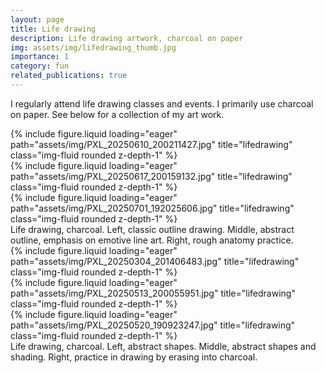 ```yaml
---
layout: page
title: Life drawing
description: Life drawing artwork, charcoal on paper
img: assets/img/lifedrawing_thumb.jpg
importance: 1
category: fun
related_publications: true
---
```


I regularly attend life drawing classes and events. I primarily use charcoal on paper. See below for a collection of my art work.

<div class="row">
    <div class="col-sm mt-3 mt-md-0">
        {% include figure.liquid loading="eager" path="assets/img/PXL_20250610_200211427.jpg" title="lifedrawing" class="img-fluid rounded z-depth-1" %}
    </div>
    <div class="col-sm mt-3 mt-md-0">
        {% include figure.liquid loading="eager" path="assets/img/PXL_20250617_200159132.jpg" title="lifedrawing" class="img-fluid rounded z-depth-1" %}
    </div>
    <div class="col-sm mt-3 mt-md-0">
        {% include figure.liquid loading="eager" path="assets/img/PXL_20250701_192025606.jpg" title="lifedrawing" class="img-fluid rounded z-depth-1" %}
    </div>
</div>
<div class="caption">
    Life drawing, charcoal. Left, classic outline drawing. Middle, abstract outline, emphasis on emotive line art. Right, rough anatomy practice.
</div>
<div class="row">
    <div class="col-sm mt-3 mt-md-0">
        {% include figure.liquid loading="eager" path="assets/img/PXL_20250304_201406483.jpg" title="lifedrawing" class="img-fluid rounded z-depth-1" %}
    </div>
    <div class="col-sm mt-3 mt-md-0">
        {% include figure.liquid loading="eager" path="assets/img/PXL_20250513_200055951.jpg" title="lifedrawing" class="img-fluid rounded z-depth-1" %}
    </div>
    <div class="col-sm mt-3 mt-md-0">
        {% include figure.liquid loading="eager" path="assets/img/PXL_20250520_190923247.jpg" title="lifedrawing" class="img-fluid rounded z-depth-1" %}
</div>
<div class="caption">
    Life drawing, charcoal. Left, abstract shapes. Middle, abstract shapes and shading. Right, practice in drawing by erasing into charcoal.
</div>